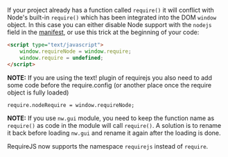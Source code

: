If your project already has a function called `require()` it will conflict with Node's built-in `require()` which has been integrated into the DOM `window` object. In this case you can either disable Node support with the `nodejs` field in the [manifest](Manifest-format), or use this trick at the beginning of your code:

````html
<script type="text/javascript">
    window.requireNode = window.require;
    window.require = undefined; 
</script>
````

**NOTE:** If you are using the text! plugin of requirejs you also need to add some code before the require.config (or another place once the require object is fully loaded)

````html
require.nodeRequire = window.requireNode;
````

**NOTE:** If you use `nw.gui` module, you need to keep the function name as `require()` as code in the module will call `require()`. A solution is to rename it back before loading `nw.gui` and rename it again after the loading is done.


RequireJS now supports the namespace `requirejs` instead of `require`.